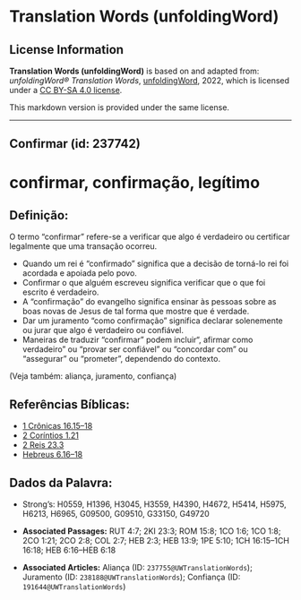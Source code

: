 # Translation Words (unfoldingWord)

## License Information

**Translation Words (unfoldingWord)** is based on and adapted from: _unfoldingWord® Translation Words_, [unfoldingWord](https://unfoldingword.org/utw), 2022, which is licensed under a [CC BY-SA 4.0 license](https://creativecommons.org/licenses/by-sa/4.0/legalcode.en).

This markdown version is provided under the same license.



--------------------------------

## Confirmar (id: 237742)

confirmar, confirmação, legítimo
================================

Definição:
----------

O termo “confirmar” refere\-se a verificar que algo é verdadeiro ou certificar legalmente que uma transação ocorreu.

* Quando um rei é “confirmado” significa que a decisão de torná\-lo rei foi acordada e apoiada pelo povo.
* Confirmar o que alguém escreveu significa verificar que o que foi escrito é verdadeiro.
* A “confirmação” do evangelho significa ensinar às pessoas sobre as boas novas de Jesus de tal forma que mostre que é verdade.
* Dar um juramento “como confirmação” significa declarar solenemente ou jurar que algo é verdadeiro ou confiável.
* Maneiras de traduzir “confirmar” podem incluir“, afirmar como verdadeiro” ou “provar ser confiável” ou “concordar com” ou “assegurar” ou “prometer”, dependendo do contexto.

(Veja também: aliança, juramento, confiança)

Referências Bíblicas:
---------------------

* [1 Crônicas 16\.15–18](https://ref.ly/1Chr16:15-1Chr16:18)
* [2 Coríntios 1\.21](https://ref.ly/2Cor1:21)
* [2 Reis 23\.3](https://ref.ly/2Kgs23:3)
* [Hebreus 6\.16–18](https://ref.ly/Heb6:16-Heb6:18)

Dados da Palavra:
-----------------

* Strong’s: H0559, H1396, H3045, H3559, H4390, H4672, H5414, H5975, H6213, H6965, G09500, G09510, G33150, G49720

* **Associated Passages:** RUT 4:7; 2KI 23:3; ROM 15:8; 1CO 1:6; 1CO 1:8; 2CO 1:21; 2CO 2:8; COL 2:7; HEB 2:3; HEB 13:9; 1PE 5:10; 1CH 16:15–1CH 16:18; HEB 6:16–HEB 6:18
* **Associated Articles:** Aliança (ID: `237755@UWTranslationWords`); Juramento (ID: `238188@UWTranslationWords`); Confiança (ID: `191644@UWTranslationWords`)


